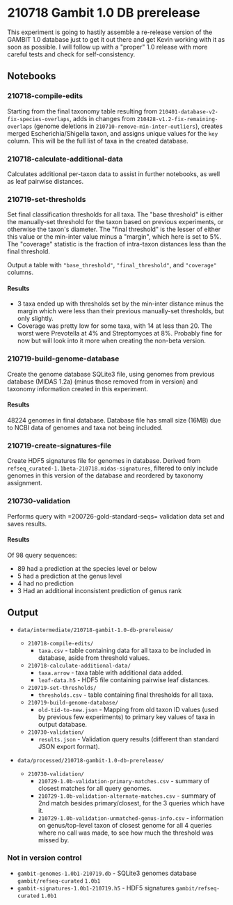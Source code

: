 # 210718 Gambit 1.0 DB prerelease

This experiment is going to hastily assemble a re-release version of the GAMBIT 1.0 database just to
get it out there and get Kevin working with it as soon as possible. I will follow up with a "proper"
1.0 release with more careful tests and check for self-consistency.


## Notebooks

### 210718-compile-edits

Starting from the final taxonomy table resulting from `210401-database-v2-fix-species-overlaps`,
adds in changes from `210428-v1.2-fix-remaining-overlaps` (genome deletions in
`210710-remove-min-inter-outliers`), creates merged Escherichia/Shigella taxon, and assigns unique
values for the `key` column. This will be the full list of taxa in the created database.


### 210718-calculate-additional-data

Calculates additional per-taxon data to assist in further notebooks, as well as leaf pairwise distances.


### 210719-set-thresholds

Set final classification thresholds for all taxa. The "base threshold" is either the manually-set
threshold for the taxon based on previous experiments, or otherwise the taxon's diameter. The
"final threshold" is the lesser of either this value or the min-inter value minus a "margin", which
here is set to 5%. The "coverage" statistic is the fraction of intra-taxon distances less than the
final threshold.

Output a table with `"base_threshold"`, `"final_threshold"`, and `"coverage"` columns.

#### Results

* 3 taxa ended up with thresholds set by the min-inter distance minus the margin which were less
  than their previous manually-set thresholds, but only slightly.
* Coverage was pretty low for some taxa, with 14 at less than 20. The worst were Prevotella at 4%
  and Streptomyces at 8%. Probably fine for now but will look into it more when creating the
  non-beta version.


### 210719-build-genome-database

Create the genome database SQLite3 file, using genomes from previous database (MIDAS 1.2a) (minus
those removed from in version) and taxonomy information created in this experiment.

#### Results

48224 genomes in final database. Database file has small size (16MB) due to NCBI data of genomes
and taxa not being included.


### 210719-create-signatures-file

Create HDF5 signatures file for genomes in database. Derived from
`refseq_curated-1.1beta-210718.midas-signatures`, filtered to only include genomes in this version
of the database and reordered by taxonomy assignment.


### 210730-validation

Performs query with =200726-gold-standard-seqs= validation data set and saves results.

#### Results

Of 98 query sequences:

* 89 had a prediction at the species level or below
* 5 had a prediction at the genus level
* 4 had no prediction
* 3 Had an additional inconsistent prediction of genus rank




## Output

* `data/intermediate/210718-gambit-1.0-db-prerelease/`
  * `210718-compile-edits/`
    * `taxa.csv` - table containing data for all taxa to be included in database, aside from
      threshold values.
  * `210718-calculate-additional-data/`
    * `taxa.arrow` - taxa table with additional data added.
    * `leaf-data.h5` - HDF5 file containing pairwise leaf distances.
  * `210719-set-thresholds/`
    * `thresholds.csv` - table containing final thresholds for all taxa.
  * `210719-build-genome-database/`
    * `old-tid-to-new.json` - Mapping from old taxon ID values (used by previous few experiments) to
	  primary key values of taxa in output database.
  * `210730-validation/`
    * `results.json` - Validation query results (different than standard JSON export format).

* `data/processed/210718-gambit-1.0-db-prerelease/`
  * `210730-validation/`
    * `210729-1.0b-validation-primary-matches.csv` - summary of closest matches for all query genomes.
    * `210729-1.0b-validation-alternate-matches.csv` - summary of 2nd match besides primary/closest,
	  for the 3 queries which have it.
    * `210729-1.0b-validation-unmatched-genus-info.csv` - information on genus/top-level taxon
	  of closest genome for all 4 queries where no call was made, to see how much the threshold was
	  missed by.


### Not in version control

* `gambit-genomes-1.0b1-210719.db` - SQLite3 genomes database `gambit/refseq-curated` `1.0b1`
* `gambit-signatures-1.0b1-210719.h5` - HDF5 signatures `gambit/refseq-curated` `1.0b1`

